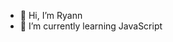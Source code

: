 - 👋 Hi, I’m Ryann
- 🌱 I’m currently learning JavaScript


<!---
ryannpx/ryannpx is a ✨ special ✨ repository because its `README.md` (this file) appears on your GitHub profile.
You can click the Preview link to take a look at your changes.
--->
